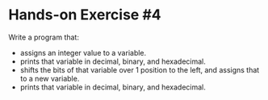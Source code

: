 # Hands-on Exercise #4

Write a program that:

* assigns an integer value to a variable.
* prints that variable in decimal, binary, and hexadecimal.
* shifts the bits of that variable over 1 position to the left, and assigns that to a new variable.
* prints that variable in decimal, binary, and hexadecimal.
